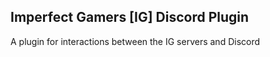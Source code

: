 ## Imperfect Gamers [IG] Discord Plugin

A plugin for interactions between the IG servers and Discord